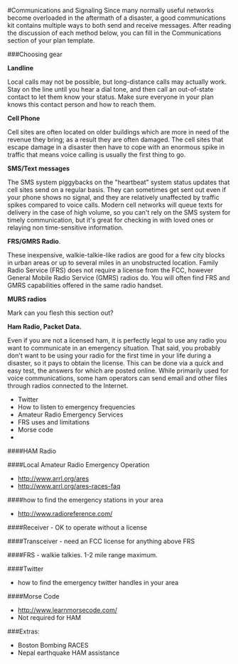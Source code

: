 #Communications and Signaling
Since many normally useful networks become overloaded in the aftermath of a disaster, a good communications kit contains multiple ways to both send and receive messages. After reading the discussion of each method below, you can fill in the Communications section of your plan template. 


###Choosing gear


**Landline**

Local calls may not be possible, but long-distance calls may actually work. Stay on the line until you hear a dial tone, and then call an out-of-state contact to let them know your status. Make sure everyone in your plan knows this contact person and how to reach them.

**Cell Phone**


Cell sites are often located on older buildings which are more in need of the revenue they bring; as a result they are often damaged. The cell sites that escape damage in a disaster then have to cope with an enormous spike in traffic that means voice calling is usually the first thing to go. 


**SMS/Text messages**

The SMS system piggybacks on the "heartbeat" system status updates that cell sites send on a regular basis. They can sometimes get sent out even if your phone shows no signal, and they are relatively unaffected by traffic spikes compared to voice calls. Modern cell networks will  queue texts for delivery in the case of high volume, so you can't rely on the SMS system for timely communication, but it's great for checking in with loved ones or relaying non time-sensitive information. 


**FRS/GMRS Radio**. 

These inexpensive, walkie-talkie-like radios are good for a few city blocks in urban areas or up to several miles in an unobstructed location. Family Radio Service (FRS) does not require a license from the FCC, however General Mobile Radio Service (GMRS) radios do. You will often find FRS and GMRS capabilities offered in the same radio handset. 

**MURS radios**

Mark can you flesh this section out?

**Ham Radio, Packet Data.**

Even if you are not a licensed ham, it is perfectly legal to use any radio you want to communicate in an emergency situation. That said, you probably don't want to be using your radio for the first time in your life during a disaster, so it pays to obtain the license. This can be done via a quick and easy test, the answers for which are posted online. While primarily used for voice communications, some ham operators can send email and other files through radios connected to the Internet.



* Twitter
* How to listen to emergency frequencies
* Amateur Radio Emergency Services
* FRS uses and limitations
* Morse code
* 

####HAM Radio

####Local Amateur Radio Emergency Operation
* http://www.arrl.org/ares
* http://www.arrl.org/ares-races-faq

####how to find the emergency stations in your area
* http://www.radioreference.com/

####Receiver - OK to operate without a license

####Transceiver - need an FCC license for anything above FRS

####FRS - walkie talkies. 1-2 mile range maximum. 

####Twitter
* how to find the emergency twitter handles in your area

####Morse Code
* http://www.learnmorsecode.com/
* Not required for HAM

###Extras:
* Boston Bombing RACES
* Nepal earthquake HAM assistance  

